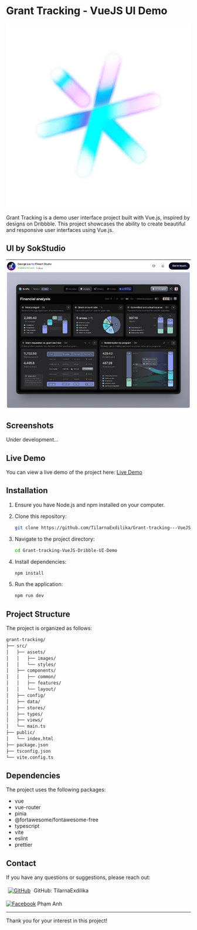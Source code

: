 # Grant Tracking - VueJS UI Demo

![Grant Tracking](src/assets/images/logo.png)

Grant Tracking is a demo user interface project built with Vue.js, inspired by designs on Dribbble. This project showcases the ability to create beautiful and responsive user interfaces using Vue.js.

## UI by SokStudio

![UI by George Lov](src/assets/images/dribble_author.png)

## Screenshots

Under development...

## Live Demo

You can view a live demo of the project here: [Live Demo](https://grant-tracking-vue-js-dribble-ui-demo.vercel.app/)

## Installation

1. Ensure you have Node.js and npm installed on your computer.
2. Clone this repository:

   ```bash
   git clone https://github.com/TilarnaExdilika/Grant-tracking---VueJS-Dribble-UI-Demo
   ```

3. Navigate to the project directory:

   ```bash
   cd Grant-tracking-VueJS-Dribble-UI-Demo
   ```

4. Install dependencies:

   ```bash
   npm install
   ```

5. Run the application:

   ```bash
   npm run dev
   ```

## Project Structure

The project is organized as follows:

```bash
grant-tracking/
├── src/
│   ├── assets/
│   │   ├── images/
│   │   └── styles/
│   ├── components/
│   │   ├── common/
│   │   ├── features/
│   │   └── layout/
│   ├── config/
│   ├── data/
│   ├── stores/
│   ├── types/
│   ├── views/
│   └── main.ts
├── public/
│   └── index.html
├── package.json
├── tsconfig.json
└── vite.config.ts
```

## Dependencies

The project uses the following packages:

- vue
- vue-router
- pinia
- @fortawesome/fontawesome-free
- typescript
- vite
- eslint
- prettier

## Contact

If you have any questions or suggestions, please reach out:

<a href="https://github.com/TilarnaExdilika" style="display: inline-block; background-color: white; border-radius: 50%; padding: 5px;">
  <img src="https://upload.wikimedia.org/wikipedia/commons/thumb/c/c2/GitHub_Invertocat_Logo.svg/30px-GitHub_Invertocat_Logo.svg.png" alt="GitHub" />
</a> GitHub: TilarnaExdilika

[![Facebook](https://upload.wikimedia.org/wikipedia/en/thumb/0/04/Facebook_f_logo_%282021%29.svg/30px-Facebook_f_logo_%282021%29.svg.png?20210818083032)](https://www.facebook.com/IShino.Avery/) Phạm Anh

---

Thank you for your interest in this project!
